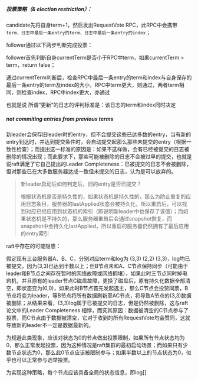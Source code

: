 ##### 投票策略（& election restriction）：

candidate先将自身term+1，然后发出RequestVote RPC，此RPC中会携带```term、日志中最后一条entry的term、日志中最后一条entry的index```；

follower通过以下两步判断完成投票：

follower首先判断自身currentTerm是否小于RPC中term，如果currentTerm > term，return false；

通过currentTerm判断后，检查RPC中最后一条entry的term和index与自身保存的最后一条entry的term及index的大小，RPC中term更大，则通过，两者term相同，则检查index，RPC中index更大，亦通过

也就是说 所谓“更新”的日志的评判标准是：该日志的term和index同时决定



##### not commiting entries from previous terms

新leader会保存旧leader时的entry，但不会提交这些已达多数的entry，当有新的entry到达时，并达到提交条件时，会自动提交起那么那些未提交的entry（根据一致性检查）；而提出这一标准的原因是：如果不这样做，会有已经被提交的日志被删除的情况出现；而此要求下，那些可能被删除的日志不会被过早的提交，也就是说raft满足了它自己提出的Leader Completeness：已被提交的日志不会被删除，但对那些已在大多数服务器达成一致但未提交的日志，认为是可以放弃的。

> 新leader启动后如何判定后，旧的entry是否已提交？
>
> 根据状态机是否是持久性的，如果状态机是持久性的，那么为防止重复的应用日志条目，服务器的lastApplied状态会被持久化，所以重启后，可以找到对应已经应用到状态机的索引（即说明新leader中也保存了该值）；而如果状态机是不持久的，那么服务器重启后会通过snapshot恢复，而snapshot中会持久化lastApplied，所以重启的服务器仍然拥有了最后应用的entry索引





raft中存在的可能隐患：

假定现有三台服务器A、B、C，分别对应term和log为 (3,3) (2,2) (3,3)，log均已被提交，因为(3,3)已达到半数以上；但B节点未和A、C节点保持同步（可能由于leader和B节点之间存在暂时的网络故障或网络拥堵），如果此时三节点同时掉电宕机，并且原有的leader节点C磁盘故障，更换了磁盘后，原有持久化数据全部清空，即状态变为(0,0)，如果此时B节点首先发起选主，那么C节点会投赞同票，B节点将变为leader，等B节点将所有数据刷新至AC节点，将导致A节点的(3,3)数据被删除；从结果来看，(3,3)log属于已被提交的日志，但是仍然被删除，这与raft论文中的Leader Completeness 相悖，而究其原因：数据被清空的C节点参与了投票，而C节点由于数据被清空，它对于收到的所有RequestVote均会赞同，这就导致新的leader不一定是数据最新的。

为规避此类现象，应该对状态为0的节点做出投票限制，如果所有节点状态均为0，那么正常发起投票，因为这种情况是raft集群的最初启动场景；而如果只有少数节点状态为0，那么此0节点应该被限制参与；如果半数以上的节点状态为0，似乎也可以正常参与选举投票。

为实现这种策略，每个节点应该具备全局的状态信息，即log[]





